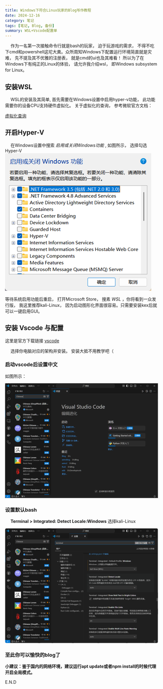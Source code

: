 ```yaml
---
title: Windows下符合Linux玩家的Blog写作教程
date: 2024-12-16
category: 笔记
tags: [笔记, Blog, 备份]
summary: WSL+Vscode配置单
---
```


&emsp; 作为一名第一次接触命令行就是bash的玩家， 迫于玩游戏的需求， 不得不吃下cmd和powershell这坨大粪。众所周知Windows下配置运行环境简直就是灾难， 先不提及其不优雅的注册表， 就是cmd的ui也及其难看！ 所以为了在Windows下有纯正的Linux的体验， 请允许我介绍wsl， 即Windows subsystem for Linux。

## 安装WSL

&emsp; WSL的安装及其简单, 首先需要在Windows设置中启用hyper-v功能， 此功能需要你的设备CPU支持硬件虚拟化。
关于虚拟化的查询， 参考微软官方文档：

[虚拟化查询](https://support.microsoft.com/zh-cn/windows/%E5%9C%A8-windows-%E4%B8%8A%E5%90%AF%E7%94%A8%E8%99%9A%E6%8B%9F%E5%8C%96-c5578302-6e43-4b4b-a449-8ced115f58e1)

## 开启Hyper-V

&emsp; 在Windows设置中搜索 _启用或关闭Windows功能_ , 如图所示， 选择勾选Hyper-V
![hyper-v](https://raw.githubusercontent.com/fmgjz/blogsource/refs/heads/main/images/screenshots/hyper-v.png '开启hyper-v')

等待系统启用功能后重启， 打开Microsoft Store， 搜素 _WSL_ ，你将看到一众发行版， 我这里推荐kali-Linux， 因为启动图形化界面很容易。只需要安装kex后就可以一键启用GUI。

## 安装 Vscode 与配置

这里是官方下载链接 [vscode](https://code.visualstudio.com/Download)

&emsp; 选择你电脑对应的架构并安装。 安装大抵不用教学吧（

### 启动vscode后设置中文

如图所示：

![chinese](https://raw.githubusercontent.com/fmgjz/blogsource/refs/heads/main/images/screenshots/vscode-chinese.png)

### 设置默认bash

&emsp; **Terminal > Integrated: Detect Locale:Windows** 选择kali-Linux

![bash](https://raw.githubusercontent.com/fmgjz/blogsource/refs/heads/main/images/screenshots/vscode-terminal-setup.png)

### 至此你可以愉快的blog了

**小建议：鉴于国内的网络环境，建议运行apt update或者npm install的时候代理开启全局模式。**

E.N.D
